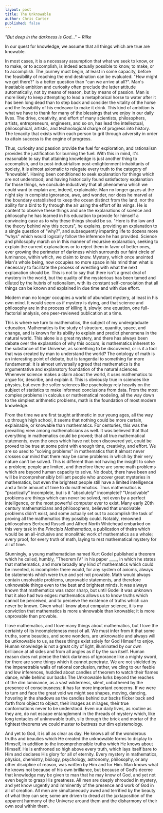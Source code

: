```yaml
---
layout: post
title: The Unknowable
author: Chris Carter
published: false
---
```


_"But deep in the darkness is God..." ~ Rilke_

In our quest for knowledge, we assume that all things which are true are knowable.

In most cases, it is a necessary assumption that what we seek to know, or to make, or to accomplish, is indeed actually possible to know, to make, or to accomplish. The journey must begin, at least in some capacity, before the feasibility of reaching the end destination can be evaluated. "How might we get there?" is a better question than "can we arrive at all?". Man's insatiable ambition and curiosity often preclude the latter attitude automatically, not by means of reason, but by means of passion. Man is more likely to keep attempting to lead a metaphorical horse to water after it has been long dead than to step back and consider the vitality of the horse and the feasibility of his endeavor to make it drink. This kind of ambition is what we have to thank for many of the blessings that we enjoy in our daily lives. The drive, creativity, and effort of many scientists, philosophers, artists, entrepreneurs, engineers, and so on, has lead the intellectual, philosophical, artistic, and technological charge of progress into history. The tenacity that exists within each person to grit through adversity in order to attain success is the engine of progress.

Thus, curiosity and passion provide the fuel for exploration, and rationalism provides the justification for burning the fuel. With this in mind, it's reasonable to say that attaining knowledge is just another thing to accomplish, and to post-industrialism post-enlightenment inhabitants of society, it is almost axiomatic to relegate every truth to the category of "knowable". Having been conditioned to seek explanation for things which are not understood, and having historically found satisfactory explanation for those things, we conclude inductively that all phenomena which we could want to explain are, indeed, explainable. Man no longer gazes at the night sky in complete ignorance, awe, and wonder, nor does he marvel at the boundary established to keep the ocean distinct from the land, nor the ability for a bird to fly through the air using the effort of its wings. He is content to observe these things and use the explanations of science and philosophy he has learned in his education to provide for himself a convincing case as to why these things should be so. "Here is the law and the theory behind why this occurs", he explains, providing an explanation to a single question of "why?", and subsequently imparting life to dozens more "whys" which would logically follow the inference he has provided. Science and philosophy march on in this manner of recursive explanation, seeking to explain the current explanations or to reject them in favor of better ones, ever growing the perimeter of darkness which surrounds our faint circle of luminance, within which, we claim to know. Mystery, which once anointed Man's whole being, now occupies no more space in his mind than what is necessary to facilitate the process of wrestling with what the next explanation should be. This is not to say that there isn't a great deal of mystery in the world, but the quality of the mysterious has been tamed and diluted by the hubris of rationalism, with its constant self-consolation that all things can be known and explained in due time and with due effort.

Modern man no longer occupies a world of abundant mystery, at least in his own mind. It would seem as if mystery is dying, and that science and philosophy are in the process of killing it, slowly: one equation, one full-factorial analysis, one peer-reviewed publication at a time.

This is where we turn to mathematics, the subject of my undergraduate education. Mathematics is the study of structure, quantity, space, and change, and is known for its ability to explain and predict phenomena in the natural world. This alone is a great mystery, and there has always been debate over the explanation of why this occurs; is mathematics inherent to the substance of the Universe, as something to be discovered, or is it a tool that was created by man to understand the world? The ontology of math is an interesting point of debate, but is tangential to something far more fundamental: it is almost universally agreed that mathematics is the argumentative and explanatory foundation of the natural sciences. Whenever science makes a claim about the world, it uses mathematics to argue for, describe, and explain it. This is obviously true in sciences like physics, but even the softer sciences like psychology rely heavily on the subject of statistics to make informed conclusions from data. From the most complex problems in calculus or mathematical modeling, all the way down to the simplest arithmetic problems, math is the foundation of most modern knowledge.

From the time we are first taught arithmetic in our young ages, all the way up through high school, it seems that nothing could be more certain, explainable, or knowable than mathematics. For centuries, this was the prevailing view among mathematicians as well. It was believed that that everything in mathematics could be proved; that all true mathematical statements, even the ones which have not been discovered yet, could be proved to be true at some point with enough time, creativity, and effort. We are so used to "solving problems" in mathematics that it almost never crosses our mind that there may be some problems in which by their very nature can't be solved. This is different than not having the insight to solve a problem; people are limited, and therefore there are some math problems which are beyond human capacity to solve. No doubt, there have been and will be incomprehensibly brilliant people who uncover great mysteries in mathematics, but even the brightest people still have a limited intelligence and a finite amount of time to do mathematics. Thus mathematics is "practically" incomplete, but is it "absolutely" incomplete? "Unsolvable" problems are things which can never be solved, not even by a perfect intelligence, or the most powerful computer ever to exist. Many early 20th century mathematicians and philosophers, believed that unsolvable problems didn't exist, and some actually set out to accomplish the task of proving all the mathematics they possibly could. Notably, renowned philosophers Bertrand Russell and Alfred North Whitehead embarked on this very task in the _Principia Mathematica_, a publication of theirs which would be an all-inclusive and monolithic work of mathematics as a whole; every proof, for every truth of math, laying to rest mathematical mystery for all of time.

Stunningly, a young mathematician named Kurt Godel published a theorem which he called, humbly, "Theorem IV" in his paper ____, in which he states that mathematics, and more broadly any kind of mathematics which could be invented, is incomplete: there would, for any system of axioms, always be statements which were true and yet not provable. Math would always contain unsolvable problems, unprovable statements, and therefore unknowable things even to the best and brightest minds. It was always known that mathematics was razor sharp, but until Godel it was unknown that it also had two edges: mathematics allows us to know truths which cannot be perceived, and to perceive the existence of truths which can never be known. Given what I know about computer science, it is my conviction that mathematics is more unknowable than knowable; it is more unprovable than provable. 

I love mathematics, and I love many things about mathematics, but I love the certainty of its incompleteness most of all. We must infer from it that some truths, some beauties, and some wonders, are unknowable and always will be unknowable to us, as these things exist solely for God Himself to enjoy. Human knowledge is not a great city of light, illuminated by our own brilliance at all sides and from all angles as if by the sun itself. Human reason does not pierce the thick darkness of ignorance like a mighty sword, for there are some things which it cannot penetrate. We are not shielded by the impenetrable walls of rational conclusion, rather, we cling to our feeble and low inferences, huddled about candles of theorem to watch their flames dance, while behind our backs The Unknowable lurks beyond the reaches of the dim luminance, as a vast wilderness, silent, unbothered by the presence of consciousness; it has far more important concerns. If we were to turn and face the great void we might see shapes, moving, dancing, hovering in the shadows as the candles behind our backs flicker back and forth from object to object, their images as mirages, their true conformations never to be understood. Even our daily lives, as routine as they are, do not escape entanglement in the threads of mystery which, like long tentacles of unknowable truth, slip through the brick and mortar of the tightest theorems we could muster to buttress our dim epistemology.

And yet to God, it is all as clear as day. He knows all of the wonderous truths and beauties which He created the unknowable forms to display to Himself, in addition to the incomprehensible truths which He knows about Himself. He is enthroned so high above every truth, which lays itself bare to Him and declares His glory for all of eternity. Every mystery in mathematics, physics, chemistry, biology, psychology, astronomy, philosophy, or any other discipline of reason, was written by Him and for Him. Man knows what he knows not because of his own brilliance, but because of God's decree that knowledge may be given to man that he may know of God, and yet not even begin to grasp His greatness. All men are deeply shrouded in mystery, and yet know urgently and imminently of the presence and work of God in all of creation. All men are simultaneously awed and terrified by the beauty of what they can see; some are driven to dread at the juxtaposition of the apparent harmony of the Universe around them and the disharmony of their own soul within them.
